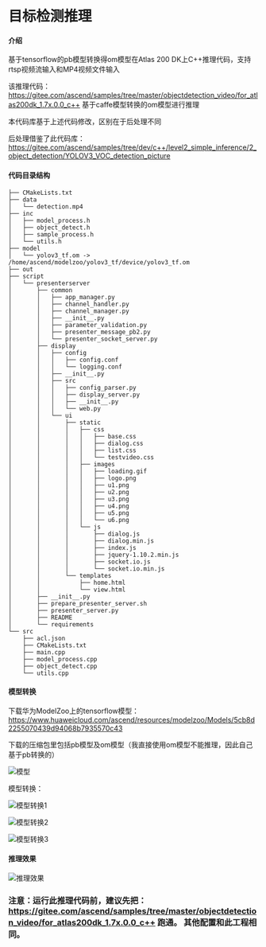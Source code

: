 # 目标检测推理

#### 介绍

基于tensorflow的pb模型转换得om模型在Atlas 200 DK上C++推理代码，支持rtsp视频流输入和MP4视频文件输入

该推理代码：https://gitee.com/ascend/samples/tree/master/objectdetection_video/for_atlas200dk_1.7x.0.0_c++ 基于caffe模型转换的om模型进行推理

本代码库基于上述代码修改，区别在于后处理不同

后处理借鉴了此代码库：https://gitee.com/ascend/samples/tree/dev/c++/level2_simple_inference/2_object_detection/YOLOV3_VOC_detection_picture

#### 代码目录结构
```
├── CMakeLists.txt
├── data
│   └── detection.mp4
├── inc
│   ├── model_process.h
│   ├── object_detect.h
│   ├── sample_process.h
│   └── utils.h
├── model
│   └── yolov3_tf.om -> /home/ascend/modelzoo/yolov3_tf/device/yolov3_tf.om
├── out
├── script
│   └── presenterserver
│       ├── common
│       │   ├── app_manager.py
│       │   ├── channel_handler.py
│       │   ├── channel_manager.py
│       │   ├── __init__.py
│       │   ├── parameter_validation.py
│       │   ├── presenter_message_pb2.py
│       │   └── presenter_socket_server.py
│       ├── display
│       │   ├── config
│       │   │   ├── config.conf
│       │   │   └── logging.conf
│       │   ├── __init__.py
│       │   ├── src
│       │   │   ├── config_parser.py
│       │   │   ├── display_server.py
│       │   │   ├── __init__.py
│       │   │   └── web.py
│       │   └── ui
│       │       ├── static
│       │       │   ├── css
│       │       │   │   ├── base.css
│       │       │   │   ├── dialog.css
│       │       │   │   ├── list.css
│       │       │   │   └── testvideo.css
│       │       │   ├── images
│       │       │   │   ├── loading.gif
│       │       │   │   ├── logo.png
│       │       │   │   ├── u1.png
│       │       │   │   ├── u2.png
│       │       │   │   ├── u3.png
│       │       │   │   ├── u4.png
│       │       │   │   ├── u5.png
│       │       │   │   └── u6.png
│       │       │   └── js
│       │       │       ├── dialog.js
│       │       │       ├── dialog.min.js
│       │       │       ├── index.js
│       │       │       ├── jquery-1.10.2.min.js
│       │       │       ├── socket.io.js
│       │       │       └── socket.io.min.js
│       │       └── templates
│       │           ├── home.html
│       │           └── view.html
│       ├── __init__.py
│       ├── prepare_presenter_server.sh
│       ├── presenter_server.py
│       ├── README
│       └── requirements
└── src
    ├── acl.json
    ├── CMakeLists.txt
    ├── main.cpp
    ├── model_process.cpp
    ├── object_detect.cpp
    └── utils.cpp

```
#### 模型转换

下载华为ModelZoo上的tensorflow模型：https://www.huaweicloud.com/ascend/resources/modelzoo/Models/5cb8d2255070439d94068b7935570c43

下载的压缩包里包括pb模型及om模型（我直接使用om模型不能推理，因此自己基于pb转换的）

![](figures/1.png "模型")

模型转换：

![](figures/2.png "模型转换1")

![](figures/3.png "模型转换2")

![](figures/4.png "模型转换3") 

#### 推理效果

![](figures/5.png "推理效果") 

### 注意：运行此推理代码前，建议先把：https://gitee.com/ascend/samples/tree/master/objectdetection_video/for_atlas200dk_1.7x.0.0_c++  跑通。 其他配置和此工程相同。

